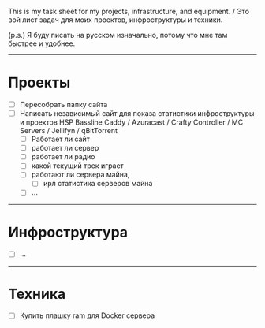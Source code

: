 This is my task sheet for my projects, infrastructure, and equipment. / Это вой лист задач для моих проектов, инфроструктуры и техники.

(p.s.) Я буду писать на русском изначально, потому что мне там быстрее и удобнее.


---

# Проекты

- [ ] Пересобрать папку сайта
- [ ] Написать независимый сайт для показа статистики инфроструктуры и проектов HSP Bassline Caddy / Azuracast / Crafty Controller / MC Servers / Jellifyn / qBitTorrent 
    - [ ] Работает ли сайт 
    - [ ] работает ли сервер
    - [ ] работает ли радио
    - [ ] какой текущий трек играет
    - [ ] работают ли сервера майна, 
        - [ ] ирл статистика серверов майна
    - [ ] ...   

---

# Инфроструктура

- [ ] ...

---

# Техника

- [ ] Купить плашку ram для Docker сервера

